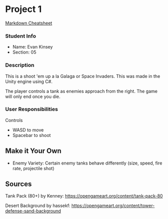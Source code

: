 # Project 1

[Markdown Cheatsheet](https://github.com/adam-p/markdown-here/wiki/Markdown-Here-Cheatsheet)

### Student Info

-   Name: Evan Kinsey
-   Section: 05

### Description

This is a shoot 'em up a la Galaga or Space Invaders. This was made in the Unity engine using C#.

The player controls a tank as enemies approach from the right. The game will only end once you die.

### User Responsibilities

Controls
-   WASD to move
-   Spacebar to shoot

## Make it Your Own

- Enemy Variety: Certain enemy tanks behave differently (size, speed, fire rate, projectile shot)

## Sources

Tank Pack (80+) by Kenney: https://opengameart.org/content/tank-pack-80

Desert Background by hassekf: https://opengameart.org/content/tower-defense-sand-background
